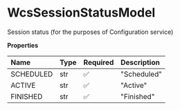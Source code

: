 # WcsSessionStatusModel

Session status (for the purposes of Configuration service)

**Properties**

| Name      | Type | Required | Description |
| :-------- | :--- | :------- | :---------- |
| SCHEDULED | str  | ✅       | "Scheduled" |
| ACTIVE    | str  | ✅       | "Active"    |
| FINISHED  | str  | ✅       | "Finished"  |

<!-- This file was generated by liblab | https://liblab.com/ -->
